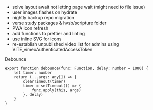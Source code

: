 - solve layout await not letting page wait (might need to file issue)
- user images flashes on hydrate
- nightly backup repo migration
- verse study packages & hvsb/scripture folder
- PWA icon refresh
- add functions to prettier and linting
- use inline SVG for icons
- re-establish unpublished video list for admins using VITE_vimeoAuthenticatedAccessToken

Debounce 
```
export function debounce(func: Function, delay: number = 1000) {
    let timer: number
    return (...args: any[]) => {
        clearTimeout(timer)
        timer = setTimeout(() => {
            func.apply(this, args)
        }, delay)
    }
}
```
